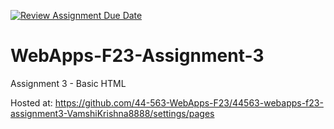 [![Review Assignment Due Date](https://classroom.github.com/assets/deadline-readme-button-24ddc0f5d75046c5622901739e7c5dd533143b0c8e959d652212380cedb1ea36.svg)](https://classroom.github.com/a/q2-Q7VCy)
# WebApps-F23-Assignment-3
Assignment 3 - Basic HTML

Hosted at: https://github.com/44-563-WebApps-F23/44563-webapps-f23-assignment3-VamshiKrishna8888/settings/pages
